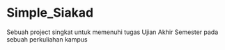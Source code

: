 # Simple_Siakad
Sebuah project singkat untuk memenuhi tugas Ujian Akhir Semester pada sebuah perkuliahan kampus

